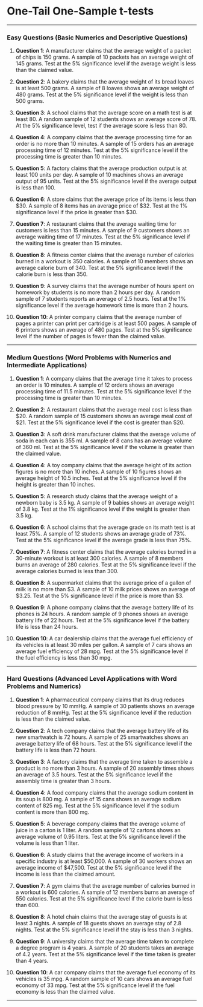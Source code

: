 # One-Tail One-Sample t-tests
---

### **Easy Questions (Basic Numerics and Descriptive Questions)**

1. **Question 1**: A manufacturer claims that the average weight of a packet of chips is 150 grams. A sample of 10 packets has an average weight of 145 grams. Test at the 5% significance level if the average weight is less than the claimed value.

2. **Question 2**: A bakery claims that the average weight of its bread loaves is at least 500 grams. A sample of 8 loaves shows an average weight of 480 grams. Test at the 5% significance level if the weight is less than 500 grams.

3. **Question 3**: A school claims that the average score on a math test is at least 80. A random sample of 12 students shows an average score of 78. At the 5% significance level, test if the average score is less than 80.

4. **Question 4**: A company claims that the average processing time for an order is no more than 10 minutes. A sample of 15 orders has an average processing time of 12 minutes. Test at the 5% significance level if the processing time is greater than 10 minutes.

5. **Question 5**: A factory claims that the average production output is at least 100 units per day. A sample of 10 machines shows an average output of 95 units. Test at the 5% significance level if the average output is less than 100.

6. **Question 6**: A store claims that the average price of its items is less than $30. A sample of 8 items has an average price of $32. Test at the 1% significance level if the price is greater than $30.

7. **Question 7**: A restaurant claims that the average waiting time for customers is less than 15 minutes. A sample of 9 customers shows an average waiting time of 17 minutes. Test at the 5% significance level if the waiting time is greater than 15 minutes.

8. **Question 8**: A fitness center claims that the average number of calories burned in a workout is 350 calories. A sample of 10 members shows an average calorie burn of 340. Test at the 5% significance level if the calorie burn is less than 350.

9. **Question 9**: A survey claims that the average number of hours spent on homework by students is no more than 2 hours per day. A random sample of 7 students reports an average of 2.5 hours. Test at the 1% significance level if the average homework time is more than 2 hours.

10. **Question 10**: A printer company claims that the average number of pages a printer can print per cartridge is at least 500 pages. A sample of 6 printers shows an average of 480 pages. Test at the 5% significance level if the number of pages is fewer than the claimed value.

---

### **Medium Questions (Word Problems with Numerics and Intermediate Applications)**

1. **Question 1**: A company claims that the average time it takes to process an order is 10 minutes. A sample of 12 orders shows an average processing time of 11.5 minutes. Test at the 5% significance level if the processing time is greater than 10 minutes.

2. **Question 2**: A restaurant claims that the average meal cost is less than $20. A random sample of 15 customers shows an average meal cost of $21. Test at the 5% significance level if the cost is greater than $20.

3. **Question 3**: A soft drink manufacturer claims that the average volume of soda in each can is 355 ml. A sample of 8 cans has an average volume of 360 ml. Test at the 5% significance level if the volume is greater than the claimed value.

4. **Question 4**: A toy company claims that the average height of its action figures is no more than 10 inches. A sample of 10 figures shows an average height of 10.5 inches. Test at the 5% significance level if the height is greater than 10 inches.

5. **Question 5**: A research study claims that the average weight of a newborn baby is 3.5 kg. A sample of 9 babies shows an average weight of 3.8 kg. Test at the 1% significance level if the weight is greater than 3.5 kg.

6. **Question 6**: A school claims that the average grade on its math test is at least 75%. A sample of 12 students shows an average grade of 73%. Test at the 5% significance level if the average grade is less than 75%.

7. **Question 7**: A fitness center claims that the average calories burned in a 30-minute workout is at least 300 calories. A sample of 8 members burns an average of 280 calories. Test at the 5% significance level if the average calories burned is less than 300.

8. **Question 8**: A supermarket claims that the average price of a gallon of milk is no more than $3. A sample of 10 milk prices shows an average of $3.25. Test at the 5% significance level if the price is more than $3.

9. **Question 9**: A phone company claims that the average battery life of its phones is 24 hours. A random sample of 9 phones shows an average battery life of 22 hours. Test at the 5% significance level if the battery life is less than 24 hours.

10. **Question 10**: A car dealership claims that the average fuel efficiency of its vehicles is at least 30 miles per gallon. A sample of 7 cars shows an average fuel efficiency of 28 mpg. Test at the 5% significance level if the fuel efficiency is less than 30 mpg.

---

### **Hard Questions (Advanced Level Applications with Word Problems and Numerics)**

1. **Question 1**: A pharmaceutical company claims that its drug reduces blood pressure by 10 mmHg. A sample of 30 patients shows an average reduction of 8 mmHg. Test at the 5% significance level if the reduction is less than the claimed value.

2. **Question 2**: A tech company claims that the average battery life of its new smartwatch is 72 hours. A sample of 25 smartwatches shows an average battery life of 68 hours. Test at the 5% significance level if the battery life is less than 72 hours.

3. **Question 3**: A factory claims that the average time taken to assemble a product is no more than 3 hours. A sample of 20 assembly times shows an average of 3.5 hours. Test at the 5% significance level if the assembly time is greater than 3 hours.

4. **Question 4**: A food company claims that the average sodium content in its soup is 800 mg. A sample of 15 cans shows an average sodium content of 825 mg. Test at the 5% significance level if the sodium content is more than 800 mg.

5. **Question 5**: A beverage company claims that the average volume of juice in a carton is 1 liter. A random sample of 12 cartons shows an average volume of 0.95 liters. Test at the 5% significance level if the volume is less than 1 liter.

6. **Question 6**: A study claims that the average income of workers in a specific industry is at least $50,000. A sample of 30 workers shows an average income of $47,500. Test at the 5% significance level if the income is less than the claimed amount.

7. **Question 7**: A gym claims that the average number of calories burned in a workout is 600 calories. A sample of 12 members burns an average of 550 calories. Test at the 5% significance level if the calorie burn is less than 600.

8. **Question 8**: A hotel chain claims that the average stay of guests is at least 3 nights. A sample of 18 guests shows an average stay of 2.8 nights. Test at the 5% significance level if the stay is less than 3 nights.

9. **Question 9**: A university claims that the average time taken to complete a degree program is 4 years. A sample of 20 students takes an average of 4.2 years. Test at the 5% significance level if the time taken is greater than 4 years.

10. **Question 10**: A car company claims that the average fuel economy of its vehicles is 35 mpg. A random sample of 10 cars shows an average fuel economy of 33 mpg. Test at the 5% significance level if the fuel economy is less than the claimed value.

---
